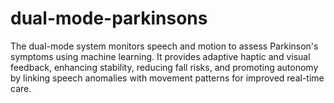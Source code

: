 # dual-mode-parkinsons
The dual-mode system monitors speech and motion to assess Parkinson's symptoms using machine learning. It provides adaptive haptic and visual feedback, enhancing stability, reducing fall risks, and promoting autonomy by linking speech anomalies with movement patterns for improved real-time care.
